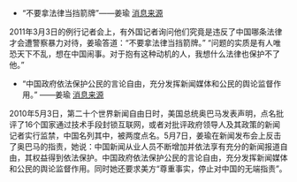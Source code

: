 * “不要拿法律当挡箭牌”——姜瑜 [消息来源](https://web.archive.org/web/20110309220331/http://media.people.com.cn/GB/40606/14057574.html)

2011年3月3日的例行记者会上，有外国记者询问他们究竟是违反了中国哪条法律才会遭警察暴力对待，姜瑜答道：“不要拿法律当挡箭牌。” “问题的实质是有人唯恐天下不乱，想在中国闹事。对于抱有这种动机的人，我想什么法律也保护不了他。”

* “中国政府依法保护公民的言论自由，充分发挥新闻媒体和公民的舆论监督作用。” ——姜瑜 [消息来源](https://www.rfi.fr/cn/%E4%B8%AD%E5%9B%BD/20100508-%E4%B8%AD%E5%9B%BD%E5%A4%96%E4%BA%A4%E9%83%A8%E5%8F%8D%E5%87%BB%E5%A5%A5%E5%B7%B4%E9%A9%AC%E5%AF%B9%E4%B8%AD%E5%9B%BD%E6%96%B0%E9%97%BB%E8%87%AA%E7%94%B1%E7%9A%84%E6%89%B9%E8%AF%84)

 2010年5月3日，第二十个世界新闻自由日时，美国总统奥巴马发表声明，点名批评了16个国家通过技术手段封锁互联网，或者对批评政府领导人及其政策的新闻记者实行监禁，中国名列其中，被两度点名。5月7日，姜瑜在新闻发布会上反击了奥巴马的指责，她说：中国新闻从业人员不断增加并依法享有充分的新闻报道自由，其权益得到依法保护。中国政府依法保护公民的言论自由，充分发挥新闻媒体和公民的舆论监督作用。同时她还要求美方“尊重事实，停止对中国的无端指责”。
